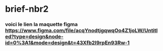 # brief-nbr2
### voici le lien la maquette figma https://www.figma.com/file/acqYnodtjgqwqOo4Z1joLW/Untitled?type=design&node-id=0%3A1&mode=design&t=43Xfb2I9rpEn93Rw-1
